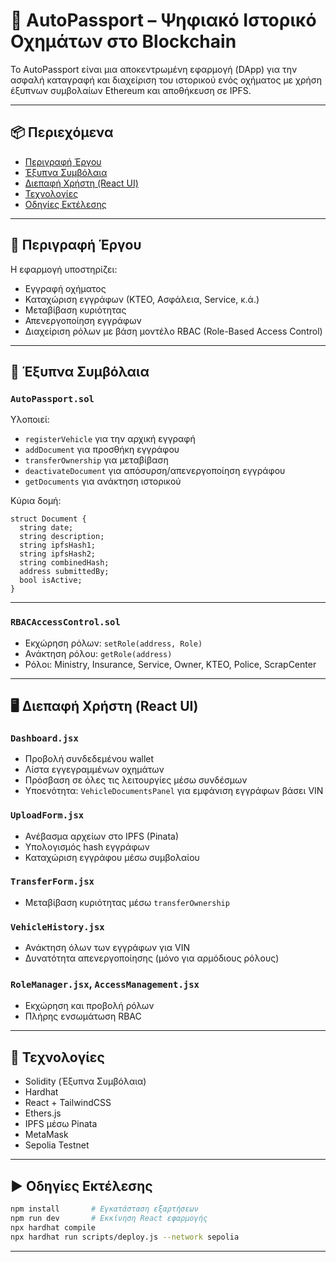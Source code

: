# 🚗 AutoPassport – Ψηφιακό Ιστορικό Οχημάτων στο Blockchain

Το AutoPassport είναι μια αποκεντρωμένη εφαρμογή (DApp) για την ασφαλή καταγραφή και διαχείριση του ιστορικού ενός οχήματος με χρήση έξυπνων συμβολαίων Ethereum και αποθήκευση σε IPFS.

---

## 📦 Περιεχόμενα

- [Περιγραφή Έργου](#περιγραφή-έργου)
- [Έξυπνα Συμβόλαια](#έξυπνα-συμβόλαια)
- [Διεπαφή Χρήστη (React UI)](#διεπαφή-χρήστη-react-ui)
- [Τεχνολογίες](#τεχνολογίες)
- [Οδηγίες Εκτέλεσης](#οδηγίες-εκτέλεσης)
---

## 🧾 Περιγραφή Έργου

Η εφαρμογή υποστηρίζει:

- Εγγραφή οχήματος
- Καταχώριση εγγράφων (ΚΤΕΟ, Ασφάλεια, Service, κ.ά.)
- Μεταβίβαση κυριότητας
- Απενεργοποίηση εγγράφων
- Διαχείριση ρόλων με βάση μοντέλο RBAC (Role-Based Access Control)

---

## 🔐 Έξυπνα Συμβόλαια

### `AutoPassport.sol`

Υλοποιεί:

- `registerVehicle` για την αρχική εγγραφή
- `addDocument` για προσθήκη εγγράφου
- `transferOwnership` για μεταβίβαση
- `deactivateDocument` για απόσυρση/απενεργοποίηση εγγράφου
- `getDocuments` για ανάκτηση ιστορικού

Κύρια δομή:

```solidity
struct Document {
  string date;
  string description;
  string ipfsHash1;
  string ipfsHash2;
  string combinedHash;
  address submittedBy;
  bool isActive;
}
```

---

### `RBACAccessControl.sol`

- Εκχώρηση ρόλων: `setRole(address, Role)`
- Ανάκτηση ρόλου: `getRole(address)`
- Ρόλοι: Ministry, Insurance, Service, Owner, KTEO, Police, ScrapCenter

---

## 🖥️ Διεπαφή Χρήστη (React UI)

### `Dashboard.jsx`

- Προβολή συνδεδεμένου wallet
- Λίστα εγγεγραμμένων οχημάτων
- Πρόσβαση σε όλες τις λειτουργίες μέσω συνδέσμων
- Υποενότητα: `VehicleDocumentsPanel` για εμφάνιση εγγράφων βάσει VIN

### `UploadForm.jsx`

- Ανέβασμα αρχείων στο IPFS (Pinata)
- Υπολογισμός hash εγγράφων
- Καταχώριση εγγράφου μέσω συμβολαίου

### `TransferForm.jsx`

- Μεταβίβαση κυριότητας μέσω `transferOwnership`

### `VehicleHistory.jsx`

- Ανάκτηση όλων των εγγράφων για VIN
- Δυνατότητα απενεργοποίησης (μόνο για αρμόδιους ρόλους)

### `RoleManager.jsx`, `AccessManagement.jsx`

- Εκχώρηση και προβολή ρόλων
- Πλήρης ενσωμάτωση RBAC

---

## 🧪 Τεχνολογίες

- Solidity (Έξυπνα Συμβόλαια)
- Hardhat
- React + TailwindCSS
- Ethers.js
- IPFS μέσω Pinata
- MetaMask
- Sepolia Testnet

---

## ▶️ Οδηγίες Εκτέλεσης

```bash
npm install       # Εγκατάσταση εξαρτήσεων
npm run dev       # Εκκίνηση React εφαρμογής
npx hardhat compile
npx hardhat run scripts/deploy.js --network sepolia
```

---
